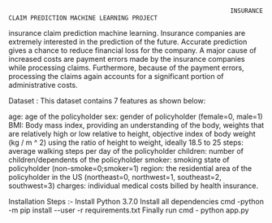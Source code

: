                                                                  INSURANCE CLAIM PREDICTION MACHINE LEARNING PROJECT

insurance claim prediction machine learning. Insurance companies are extremely interested in the prediction of the future. Accurate prediction gives a chance to reduce financial loss for the company. A major cause of increased costs are payment errors made by the insurance companies while processing claims. Furthermore, because of the payment errors, processing the claims again accounts for a significant portion of administrative costs.

Dataset :
This dataset contains 7 features as shown below:

age: age of the policyholder
sex: gender of policyholder (female=0, male=1)
BMI: Body mass index, providing an understanding of the body, weights that are relatively high or low relative to height, objective index of body weight (kg / m ^ 2) using the ratio of height to weight, ideally 18.5 to 25
steps: average walking steps per day of the policyholder
children: number of children/dependents of the policyholder
smoker: smoking state of policyholder (non-smoke=0;smoker=1)
region: the residential area of the policyholder in the US (northeast=0, northwest=1, southeast=2, southwest=3)
charges: individual medical costs billed by health insurance.

Installation Steps :-
Install Python 3.7.0
Install all dependencies cmd -python -m pip install --user -r requirements.txt
Finally run cmd - python app.py
